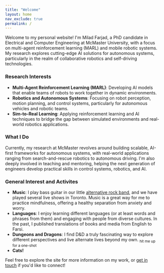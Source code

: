 ```yaml
---
title: "Welcome"
layout: home
nav_exclude: true
permalink: /
---
```


Welcome to my personal website! I'm Milad Farjad, a PhD candidate in Electrical and Computer Engineering at McMaster University, with a focus on multi-agent reinforcement learning (MARL) and mobile robotic systems. My research explores cutting-edge AI solutions for autonomous systems, particularly in the realm of collaborative robotics and self-driving technologies.


### Research Interests
- **Multi-Agent Reinforcement Learning (MARL)**: Developing AI models that enable teams of robots to work together in dynamic environments.
- **Robotics and Autonomous Systems**: Focusing on robot perception, motion planning, and control systems, particularly for autonomous vehicles and robotic teams.
- **Sim-to-Real Learning**: Applying reinforcement learning and AI techniques to bridge the gap between simulated environments and real-world robotics applications.

### What I Do
Currently, my research at McMaster revolves around building scalable, AI-first frameworks for autonomous systems, with real-world applications ranging from search-and-rescue robotics to autonomous driving. I'm also deeply involved in teaching and mentoring, helping the next generation of engineers develop practical skills in control systems, robotics, and AI.

### General Interest and Activites
- **Music**: I play bass guitar in our little [alternative rock band](https://youtube.com/@1297_), and we have played several live shows in Toronto. Music is a great way for me to practice mindfulness, offering a healthy separation from anxiety and worry.
- **Languages**: I enjoy learning different languages (or at least words and phrases from them) and engaging with people from diverse cultures. In the past, I published translations of books and media from English to Farsi.
- **Dungeons and Dragons**: I find D&D a truly fascinating way to explore different perspectives and live alternate lives beyond my own. <sub>hit me up for a one-shot</sub>
- **Cats!**

Feel free to explore the site for more information on my work, or [get in touch](mailto:mfarjadnasab@gmail.com) if you'd like to connect!


